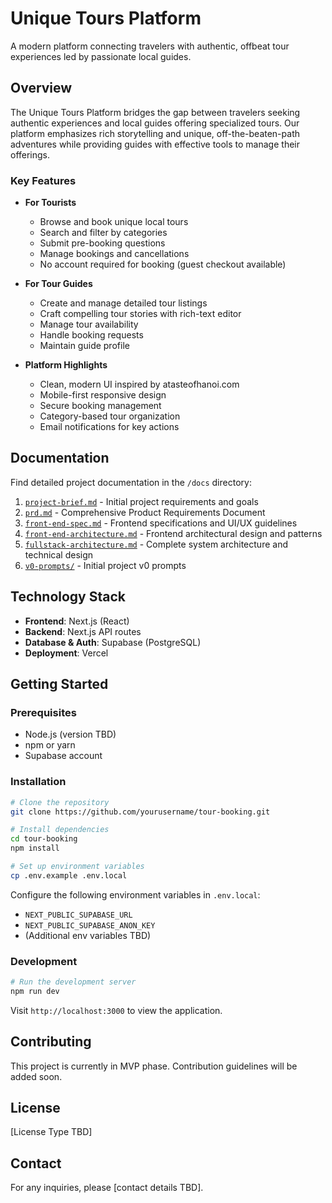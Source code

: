 # Unique Tours Platform

A modern platform connecting travelers with authentic, offbeat tour experiences led by passionate local guides.

## Overview

The Unique Tours Platform bridges the gap between travelers seeking authentic experiences and local guides offering specialized tours. Our platform emphasizes rich storytelling and unique, off-the-beaten-path adventures while providing guides with effective tools to manage their offerings.

### Key Features

- **For Tourists**
  - Browse and book unique local tours
  - Search and filter by categories
  - Submit pre-booking questions
  - Manage bookings and cancellations
  - No account required for booking (guest checkout available)

- **For Tour Guides**
  - Create and manage detailed tour listings
  - Craft compelling tour stories with rich-text editor
  - Manage tour availability
  - Handle booking requests
  - Maintain guide profile

- **Platform Highlights**
  - Clean, modern UI inspired by atasteofhanoi.com
  - Mobile-first responsive design
  - Secure booking management
  - Category-based tour organization
  - Email notifications for key actions

## Documentation

Find detailed project documentation in the `/docs` directory:

1. [`project-brief.md`](/docs/project-brief.md) - Initial project requirements and goals
2. [`prd.md`](/docs/prd.md) - Comprehensive Product Requirements Document
3. [`front-end-spec.md`](/docs/front-end-spec.md) - Frontend specifications and UI/UX guidelines
4. [`front-end-architecture.md`](/docs/front-end-architecture.md) - Frontend architectural design and patterns
5. [`fullstack-architecture.md`](/docs/fullstack-architecture.md) - Complete system architecture and technical design
6. [`v0-prompts/`](/docs/v0-prompts/) - Initial project v0 prompts

## Technology Stack

- **Frontend**: Next.js (React)
- **Backend**: Next.js API routes
- **Database & Auth**: Supabase (PostgreSQL)
- **Deployment**: Vercel

## Getting Started

### Prerequisites

- Node.js (version TBD)
- npm or yarn
- Supabase account

### Installation

```bash
# Clone the repository
git clone https://github.com/yourusername/tour-booking.git

# Install dependencies
cd tour-booking
npm install

# Set up environment variables
cp .env.example .env.local
```

Configure the following environment variables in `.env.local`:
- `NEXT_PUBLIC_SUPABASE_URL`
- `NEXT_PUBLIC_SUPABASE_ANON_KEY`
- (Additional env variables TBD)

### Development

```bash
# Run the development server
npm run dev
```

Visit `http://localhost:3000` to view the application.

## Contributing

This project is currently in MVP phase. Contribution guidelines will be added soon.

## License

[License Type TBD]

## Contact

For any inquiries, please [contact details TBD].
